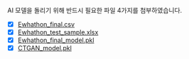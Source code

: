 AI 모델을 돌리기 위해 반드시 필요한 파일 4가지를 첨부하였습니다.

- [x] [Ewhathon_final.csv](https://github.com/Ewhathon/2024ewhathon/blob/EarlyUs/data/ai/Ewhathon_final.csv)
- [x] [Ewhathon_test_sample.xlsx](https://github.com/Ewhathon/2024ewhathon/blob/EarlyUs/data/ai/Ewhathon_test_sample.xlsx)
- [x] [Ewhathon_final_model.pkl](https://github.com/Ewhathon/2024ewhathon/blob/EarlyUs/data/ai/Ewhathon_final_model.pkl)
- [x] [CTGAN_model.pkl](https://github.com/Ewhathon/2024ewhathon/blob/EarlyUs/data/ai/CTGAN_model.pkl)
